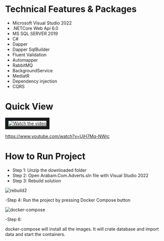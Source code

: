 # Technical Features & Packages
- Microsoft Visual Studio 2022
- .NETCore Web Api 6.0
- MS SQL SERVER 2019
- C#
- Dapper
- Dapper SqlBuilder
- Fluent Validation
- Automapper
- RabbitMQ
- BackgroundService
- MediatR
- Dependency injection
- CQRS

# Quick View
<a href="https://www.youtube.com/watch?v=UjH7Mq-NWrc" target="_blank">
 <img src="https://img.youtube.com/vi/UjH7Mq-NWrc/0.jpg" alt="Watch the video"  border="10" />
</a>

https://www.youtube.com/watch?v=UjH7Mq-NWrc


# How to Run Project
- Step 1: Unzip the downloaded folder
- Step 2: Open Arabam.Com.Adverts.sln file with Visual Studio 2022
- Step 3: Rebuild solution 

![rebuild2](https://user-images.githubusercontent.com/4595323/162999929-46d31281-fcf0-48dd-83e0-cbe9dfd86be5.png)

-Step 4: Run the project by pressing Docker Compose button

![docker-compose](https://user-images.githubusercontent.com/4595323/163000336-b3067008-843b-4028-bcf0-6f42c1089337.png)

-Step 6:

docker-compose will install all the images.
It will crate database and import data and start the containers.

